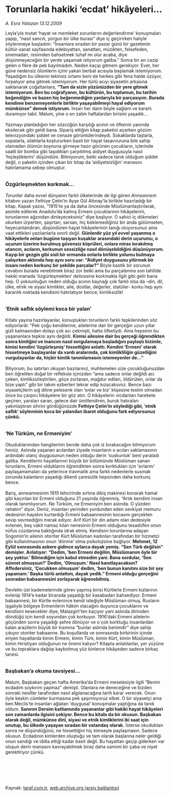 # Torunlarla hakiki ‘ecdat’ hikâyeleri...

*A. Esra Yalazan 13.12.2009*

<div class="taraf_structure_2col_1zq">
<div class="margen_n">



 <p>Leyla’yla mutat ‘hayat ve memleket sorunlarını değerlendirme’ konuşmaları yapıp, “nasıl sancılı, yorgun bir ülke burası” diye iç geçirirken haliyle söylenmeye başladım: “İnsanlara sıradan bir pazar günü bir gazetenin kültür-sanat sayfasında edebiyattan, sanattan, müzikten, felsefeden, sinemadan, resimden bahsetmek tuhaf mı olur acaba, diye düşünmeyeceğim bir yerde yaşamak istiyorum galiba.” Sonra bir an cazip gelen o fikre de pek bayılmadım. Neden kaçıp gitmem gerekiyor. Evet, her güne nedensiz ölümlerin içimi yakan berbat acısıyla başlamak istemiyorum. Yaşadığım bu ülkenin tekinsiz ortamı beni de herkes gibi fena halde üzüyor, hırpalıyor ama gitmek istemiyorum. Her türlü acıyı siyasetin arkasına saklanarak çoğaltanlara, <b>“Tam da sizin yüzünüzden bir yere gitmek istemiyorum. Ben bu coğrafyanın, bu kültürün, bu toplumun, bu tarihin beğendiğim ve bazen hiç beğenmediğim yanlarıyla bir parçasıyım. Burada kendime benzemeyenlerle birlikte yaşayabilmeyi hayal ediyorum mümkünse” demek istiyorum.</b> İnsan her daim böyle sağlam ve kararlı duramıyor tabii. Malum, yine o en zalim haftalardan birisini yaşadık... <br/><br/>Yazmayı planladığım her sözcüğün karşılığı acının ve öfkenin yanında eksilecek gibi geldi bana. Sipariş ettiğim kitap paketini açarken gözüm televizyondaki şiddet ve cenaze görüntülerindeydi. Sokaklarda taşlarla, sopalarla, silahlarla koştururken basit bir hayat tasavvuruna bile sahip olamadan ölümün koynuna girmeye hazır görünen çocukların, içlerinde saatli bir bomba gibi taşıdıkları çarpıtılmış aidiyet duygusuyla nasıl ‘hiçleştiklerini’ düşündüm. Bilmiyorum, belki sadece tanık olduğum şiddet değil, o paketin içinden çıkan bir kitap da ‘aidiyetsizliğin’ manasını hatırlamama sebep olmuştur. <b><br/><br/><br/><font size="3">Özgürleşmekten korkmak...</font></b><i><font size="3"> <br/></font><br/>Torunlar</i> daha evvel dünyanın farklı ülkelerinde de ilgi gören <i>Anneannem</i> kitabını yazarı Fethiye Çetin’in Ayşe Gül Altınay’la birlikte hazırladığı bir kitap. Kapak yazısı, “1915’te ya da daha öncesinde Müslümanlaştırılarak, asimile edilerek Anadolu’da kalmış Ermeni çocuklarının hikâyelerini, torunlarının ağzından dinleyeceksiniz” diye başlıyor. O sahici iç dökmeleri okurken ürperten, şaşırtan, sarsan, hiç beklemediğiniz bir anda gülümseten, heyecanlandıran, düşündüren hayat hikâyelerinin tanığı oluyorsunuz ama vaat ettikleri yazılanlarla sınırlı değil. <b>Günlerdir yüz yıl evvel yaşanmış o hikâyelerle onları bugüne taşıyan kuşaklar arasındaki derin uçurumu, o uçurum üzerine kurulmuş güvensiz köprüleri, onlara miras bırakılmış utancın, acıların, korkunun sessizliğe nasıl dönüşebildiğini düşünüyorum. Kayıp bir gezgin gibi sisli bir ormanda onlarla birlikte yolumu bulmaya çalışırken aklımda hep aynı soru var: “Aidiyet duygusunu yitirmek bir insanı neden korkunç bir şekilde parçalar?” </b>Böyle kaotik bir sorunun cevabını burada verebilmek biraz zor belki ama bu parçalanma son tahlilde hakiki manada ‘özgürleşmekten’ delicesine korkmakla ilgili gibi gelir bana hep. O yoksunluğun neden olduğu acının kaynağı çok farklı olsa da –din, dil, ülke, etnik ve siyasi kimlikler, aile, dostlar, değerler, statüler- korku hep aynı karanlık noktada kendisini hatırlatıyor bence; kimliksizlik!<b> <br/><br/><br/><font size="3">‘Etnik saflık söylemi koca bir yalan’</font></b><font size="3"> <br/></font><br/>Kitabı yayına hazırlayanlar, konuştukları torunların farklı tepkilerinden söz ediyorlardı: “Pek çoğu kendilerine, ailelerine dair bir gerçeğin uzun yıllar gizli kalmasından dolayı çok acı çekmişti, hatta öfkeliydi. Ama hepsinin bu yaşananlara tepkisi aynı değildi. <b>Kimisi ailesine dair bu gerçeği öğrendikten sonra kimliğini ve inancını nasıl sorgulamaya başladığını paylaştı bizimle, kimisi kendini ‘özgürleşmiş’ hissettiğini anlattı. Kendini ‘Ermeni’ olarak hissetmeye başlayanlar da vardı aralarında, çok kimlikliliğin güzelliğini vurgulayanlar da, hiçbir kimlik tanımlamasını istemeyenler de...”</b> <br/><br/>Biliyorum, bu satırları okuyan bazılarınız, muhtemelen size çocukluğunuzdan beri öğretilen doğal bir refleksle içinizden “ama sadece onlar değildi acı çeken, kimliksizleştirilen, göçe zorlanan, mağdur edilen, öldürülen, onlar da bize yaptı” gibi bir takım ezberleri tekrar edip kızacaksınız. Bence bazı siyasetçilerin sığ diline pelesenk olan ‘onlar ve biz’ klişesine teslim olmadan önce bu çarpıcı hikâyelere bir göz atın. O hikâyelerin vicdanları harekete geçiren, yaraları saran, gelece dair ümitlendiren, buruk hatıraları yakınlaştıran sihrini gördüğünüzde <b>Fethiye Çetin’in söylediği gibi, ‘etnik saflık’ söyleminin koca bir yalandan ibaret olduğunu fark ediyorsunuz çünkü.</b><b> <br/><br/><br/><font size="3">‘Ne Türküm, ne Ermeniyim’</font> </b><br/><br/>Okuduklarımdan hangilerinin bende daha çok iz bırakacağını bilmiyorum henüz. Aslında yaşanan acılardan ziyade insanların o acıları saklamasının ardındaki utanç duygusunun neden olduğu derin ‘suskunluk’ beni yaraladı galiba. Kendilerini hayatlarının büyük bir bölümünde Müslüman sanan torunların, Ermeni olduklarını öğrendikten sonra korktukları için ‘sırlarını’ paylaşamamaları da yeterince travmatik ama farklı nedenlerle susmak zorunda kalanların yaşadığı dikenli çaresizlik hepsinden daha korkunç bence. <br/><br/>Barış, anneannesinin 1915 tehcirinde sırtına dikiş makinesi konarak hamal gibi kaçırılan bir Ermeni olduğunu 21 yaşında öğrenmiş. “Artık kendimi insan olarak tanımlıyorum. Ne Türküm, ne Ermeniyim ben aslında. O yüzden rahatım” diyor. Deniz, insanları yerinden yurdundan eden sevkiyat memuru dedesinin hayatını kurtardığı Ermeni babaannesinin kocasını gerçekten sevip sevmediğini merak ediyor. Arif Kürt bir din adamı olan dedesiyle evlenen, beş vakit namaz kılan nenesinin Ermeni olduğunu tesadüfen onun nüfus cüzdanına baktığında idrak etmiş. Kendisini torunlarına adayan Sogomin’in ailenin otoriter Kürt Müslüman kadınları tarafından bir hizmetçi gibi kullanılmasının onun ‘dönme’ olma psikolojisine bağlıyor. <b>Mehmet, 12 Eylül sonrasında askere gidince aylarca dayak yemiş. “Sen Türk değilsin” demişler. Anlatıyor: “Dedim, ‘ben Ermeni değilim, Müslümanım öyle bir şey yoktur.’ Bilmediğim için kabul etmedim yani. Bana sordular, ‘Sen sünnet olmuşsun?’ Dedim, ‘Olmuşum.’ Nasıl kanıtlayacaksın? Affedersiniz, ‘Çocukken olmuşum’ dedim, ‘ben bunun kanıtını size bir şey yapamam.’ Başka türlü anlattım, dayak yedik.” Ermeni olduğu gerçeğini sonradan babaannesini zorlayarak öğrenebilmiş. </b><br/><br/>Devletin üst kademelerinde görev yapmış birisi Kürtlerle Ermeni kızlarının evlenip 1914’e kadar birarada yaşadığı bir kasabadan bahsediyor. Ermeni babaannesi, bir Kürtle evlenince kendi isteğiyle Müslüman olmuş. Rusların işgaliyle bölgeye Ermenilerin hâkim olacağını duyunca çocuklarını ve kendisini kesecekler diye, Malazgirt’ten kaçıyor yani aslında dininden döndüğü için kendi soyundan çok korkuyor. 1916’daki Ermeni ailelerin göçünden sonra yaşadığı şehre dönüyor ve o çok korktuğu insanlardan kalan arazilerin büyük bir kısmına “bunlar aslında benimdir” diye sahip çıkıyor otoriter babaanne. Bu koşullarda ve sonrasında birbirinin içinde eriyen hayatlarda kimin Ermeni, kimin Türk, kimin Kürt, kimin Müslüman, kimin Hıristiyan olduğunun ne önemi kalıyor? Kitapta anlatılanlar, yer yüzüne ve bu topraklara dağılıp kaybolmuş yüz binlerce hikâyeden sadece birkaç tanesi.<b> <br/><br/><br/><font size="3">Başbakan’a okuma tavsiyesi...</font></b> <br/><br/>Malum, Başbakan geçen hafta Amerika’da Ermeni meselesiyle ilgili “Benim ecdadım soykırım yapmaz” demişti. Olanlara ne deneceğine ve bizden sonraki nesiller tarafından nasıl algılanacağına tarih karar verecek. Onun öyle keskin cümleler kurmasına pek şaşırmıyoruz elbet. O bir siyasetçi ama ben Meclis’te insanları ağlatan ‘duygusal’ konuşmalar yaptığına da tanık oldum. <b>Sanırım Dersim katliamında yaşananlar gibi hakiki hayat hikâyeleri son zamanlarda ilgisini çekiyor. Bence bu kitabı da bir okusun. Başbakan olarak değil, mümkünse dinî, siyasi ve etnik kimliklerini iki saat için unutup, bu ülkede yaşayan sıradan bir vatandaş olarak.</b> İsterse okuduktan sonra ne düşündüğünü, ne hissettiğini hiç kimseyle paylaşmasın. Sadece okusun. Ecdadının kimlerden oluştuğu ve tam olarak başlarına neler geldiği onun sandığı ve iddia ettiği kadar basit değil. Bu hayattan geçip giderken var oluşun derin manasını kavrayabilmek biraz daha samimi bir çaba ve niyet gerektiriyor çünkü.</p>
<br/>
<br/>
<br/>



<br/>


<div id="taraf_not">
</div>

</div>


</div>

Kaynak: [taraf.com.tr](http://taraf.com.tr:80/makale/9010.htm), [web.archive.org (arşiv bağlantısı)](http://web.archive.org/web/20100129112855/http://taraf.com.tr:80/makale/9010.htm)
